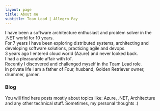 ```yaml
---
layout: page
title: About me
subtitle: Team Lead | Allegro Pay
---
```


I have been a software architecture enthusiast and problem solver in the .NET world for 10 years.  
For 7 years I have been exploring distributed systems, architecting and developing software solutions, practicing agile and devops.  
3 years ago I entered cloud world (Azure) and never looked back.  
I had a pleasurable affair with IoT.  
Recently I discovered and challenged myself in the Team Lead role.  
In private life I am a father of Four, husband, Golden Retriever owner, drummer, gamer.  

### Blog
You will find here posts mostly about topics like: Azure, .NET, Architecture and any other technical stuff. 
Sometimes, my personal thoughts :)
